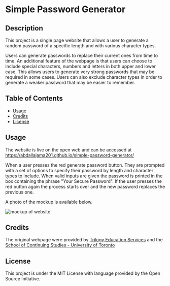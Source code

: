 # Simple Password Generator
 
## Description
 
This project is a single page website that allows a user to generate a random password of a specific length and with various character types.

Users can generate passwords to replace their current ones from time to time. An additional feature of the webpage is that users can choose to include special characters, numbers and letters in both upper and lower case. This allows users to generate very strong passwords that may be required in some cases. Users can also exclude character types in order to generate a weaker password that may be easier to remember.
 
## Table of Contents
 
- [Usage](#usage)
- [Credits](#credits)
- [License](#license)
 
## Usage
 
The website is live on the open web and can be accessed at https://abdallajama201.github.io/simple-password-generator/

When a user presses the red generate password button. They are prompted with a set of options to specify their password by length and character types to include. When valid inputs are given the password is printed in the box containing the phrase "Your Secure Password". If the user presses the red button again the process starts over and the new password replaces the previous one.
 
A photo of the mockup is available below.
 
![mockup of website](assets/images/mock-up.png)
  
## Credits
 
The original webpage were provided by [Trilogy Education Services](https://www.trilogyed.com/universities/) and the [School of Continuing Studies - University of Toronto](https://learn.utoronto.ca/)
 
## License
 
 This project is under the MIT License with language provided by the Open Source Initiative.
